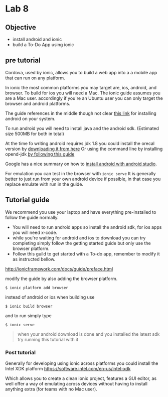 # Lab 8

## Objective

- install android and ionic
- build a To-Do App using ionic


## pre tutorial

Cordova, used by ionic, allows you to build a web app into a a mobile app that can run on any platform.

In ionic the most common platforms you may target are, ios, android, and browser. To build  for ios you will need a Mac. The ionic guide assumes you are a Mac user. accordingly if you're an Ubuntu user you can only target the browser and android platforms.

The guide references in the middle though not clear [this link](http://cordova.apache.org/docs/en/latest/guide/platforms/android/index.html) for installing android on your system.

To run android you will need to install java and the android sdk. (Estimated size 500MB for both in total)

At the time fo writing android requires jdk 1.8 you could install the orecal version by [downloading it from here](http://www.oracle.com/technetwork/java/javase/downloads/jdk8-downloads-2133151.html)
Or using the command line by installing opend-jdk [by following this guide](http://ubuntuhandbook.org/index.php/2015/01/install-openjdk-8-ubuntu-14-04-12-04-lts/)

Google has a nice summary on how to [install android with android studio](http://developer.android.com/sdk/installing/index.html?pkg=tools).

For emulation you can test in the browser with `ionic serve`
It is generally better to just run from your own android device if possible, in that case you replace emulate with run in the guide.

## Tutorial guide

We recommend you use your laptop and have everything pre-installed to follow the guide normally.
- You will need to run android apps so install the android sdk, for ios apps you will need x-code.
- while you're waiting for android and ios to download you can try completing simply follow the getting started guide but only use the browser platform.
- Follow this guild to get started with a To-do app, remember to modify it as instructed bellow.

http://ionicframework.com/docs/guide/preface.html

modify the guide by also adding the browser platform.

```
$ ionic platform add browser
```

instead of android or ios
when building use

```
$ ionic build browser
```

and to run simply type

```
$ ionic serve
```

> when your android download is done and you installed the latest sdk try running this tutorial with it

### Post tutorial

Generally for developing using ionic across platforms you could install the Intel XDK platform
https://software.intel.com/en-us/intel-xdk

Which allows you to create a clean ionic project, features a GUI editor, as well offer a way of emulating across devices without having to install anything extra (for teams with no Mac user).

